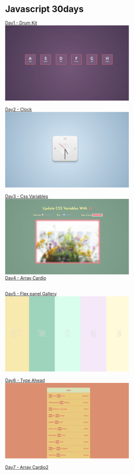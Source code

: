 # Javascript 30days
[Day1 - Drum Kit](https://chenej9797.github.io/javascript_30days/drum_kit/)<br>
<img src="https://github.com/chenej9797/javascript_30days/blob/master/drum_kit/image.jpg?raw=true" width="400"><br><br>
[Day2 - Clock](https://chenej9797.github.io/javascript_30days/clock/)<br>
<img src="https://github.com/chenej9797/javascript_30days/blob/master/clock/image.jpg?raw=true" width="400"><br><br>
[Day3 - Css Variables](https://chenej9797.github.io/javascript_30days/css_variables/)<br>
<img src="https://github.com/chenej9797/javascript_30days/blob/master/css_variables/image.jpg?raw=true" width="400"><br>
[Day4 - Array Cardio](https://chenej9797.github.io/javascript_30days/css_variables/)<br><br><br>
[Day5 - Flex panel Gallery](https://chenej9797.github.io/javascript_30days/day5_flex_panel_gallery/)<br>
<img src="https://github.com/chenej9797/javascript_30days/blob/master/day5_flex_panel_gallery/image.jpg?raw=true" width="400"><br><br>
[Day6 - Type Ahead](https://chenej9797.github.io/javascript_30days/day6_ajax_type_ahead/)<br>
<img src="https://github.com/chenej9797/javascript_30days/blob/master/day6_ajax_type_ahead/image.jpg?raw=true" width="400"><br><br>
[Day7 - Array Cardio2](https://chenej9797.github.io/javascript_30days/day7_array_cardio/)<br><br><br>
